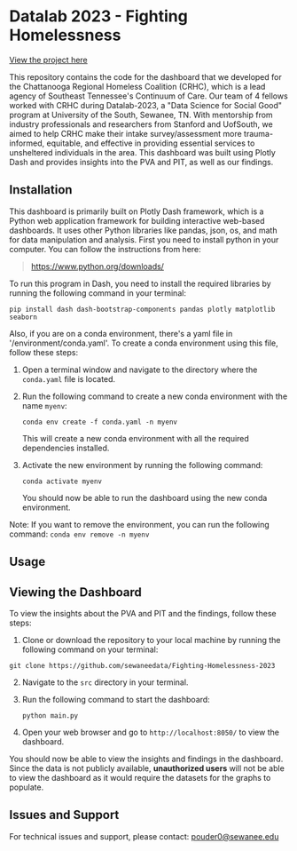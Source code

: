 # Datalab 2023 - Fighting Homelessness

[View the project here](https://datalabprojects.sewanee.edu:10001/)

This repository contains the code for the dashboard that we developed for the Chattanooga Regional Homeless Coalition (CRHC), which is a lead agency of Southeast Tennessee's Continuum of Care. Our team of 4 fellows worked with CRHC during Datalab-2023, a "Data Science for Social Good" program at University of the South, Sewanee, TN. With mentorship from industry professionals and researchers from Stanford and UofSouth, we aimed to help CRHC make their intake survey/assessment more trauma-informed, equitable, and effective in providing essential services to unsheltered individuals in the area. This dashboard was built using Plotly Dash and provides insights into the PVA and PIT, as well as our findings. 

## Installation

This dashboard is primarily built on Plotly Dash framework, which is a Python web application framework for building interactive web-based dashboards. It uses other Python libraries like pandas, json, os, and math for data manipulation and analysis. First you need to install python in your computer. You can follow the instructions from here: 

> https://www.python.org/downloads/


To run this program in Dash, you need to install the required libraries by running the following command in your terminal:

```pip install dash dash-bootstrap-components pandas plotly matplotlib seaborn```

Also, if you are on a conda environment, there's a yaml file in '/environment/conda.yaml'. To create a conda environment using this file, follow these steps:

1. Open a terminal window and navigate to the directory where the `conda.yaml` file is located.
2. Run the following command to create a new conda environment with the name `myenv`:

    ```conda env create -f conda.yaml -n myenv```

    This will create a new conda environment with all the required dependencies installed.
3. Activate the new environment by running the following command:

    ```conda activate myenv```

    You should now be able to run the dashboard using the new conda environment.

Note: If you want to remove the environment, you can run the following command:  ```conda env remove -n myenv```
    

## Usage

## Viewing the Dashboard

To view the insights about the PVA and PIT and the findings, follow these steps:

1. Clone or download the repository to your local machine by running the following command on your terminal:

```git clone https://github.com/sewaneedata/Fighting-Homelessness-2023```

2. Navigate to the `src` directory in your terminal.
3. Run the following command to start the dashboard:

    ```python main.py```

4. Open your web browser and go to `http://localhost:8050/` to view the dashboard.

You should now be able to view the insights and findings in the dashboard. Since the data is not publicly available, **unauthorized users** will not be able to view the dashboard as it would require the datasets for the graphs to populate.

## Issues and Support

For technical issues and support, please contact:
    pouder0@sewanee.edu


